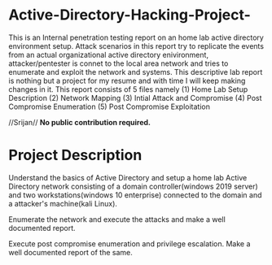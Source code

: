 # Active-Directory-Hacking-Project-
This is an Internal penetration testing report on an home lab active directory environment setup. Attack scenarios in this report try to replicate the events from an actual organizational active directory enivironment, attacker/pentester is connet to the local area network and tries to enumerate and exploit the network and systems. 
This descriptive lab report is nothing but a project for my resume and with time I will keep making changes in it.
This report consists of 5 files namely (1) Home Lab Setup Description (2) Network Mapping (3) Intial Attack and Compromise (4) Post Compromise Enumeration (5) Post Compromise Exploitation

//Srijan//
**No public contribution required.**

# Project Description
Understand the basics of Active Directory and setup a home lab Active Directory network consisting of a domain controller(windows 2019 server) and two workstations(windows 10 enterprise) connected to the domain and a attacker's machine(kali Linux). 

Enumerate the network and execute the attacks and make a well documented report.

Execute post compromise enumeration and privilege escalation. Make a well documented report of the same.
